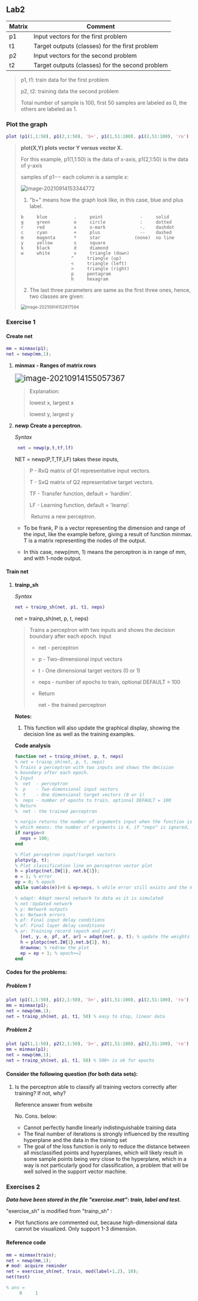 ## Lab2

| Matrix | Comment                                         |
| ------ | ----------------------------------------------- |
| p1     | Input vectors for the first problem             |
| t1     | Target outputs (classes) for the first problem  |
| p2     | Input vectors for the second problem            |
| t2     | Target outputs (classes) for the second problem |

>p1, t1: train data for the first problem
>
>p2, t2: training data the second problem
>
>Total number of sample is 100, first 50 samples are labeled as 0, the others are labeled as 1.

### Plot the graph

```matlab
plot (p1(1,1:50), p1(2,1:50), 'b+', p1(1,51:100), p1(2,51:100), 'ro')
```

>**plot(X,Y) plots vector Y versus vector X.**
>
>For this example, p1(1,1:50) is the data of x-axis, p1(2,1:50) is the data of y-axis
>
>samples of p1$--$ each column is a sample x:
>
><img src="..\..\images\image-20210914153344772.png" alt="image-20210914153344772"  />
>
>1. "b+" means how the graph look like, in this case, blue and plus label.
>
>```matrix
>b     blue          .     point              -     solid
>g     green         o     circle             :     dotted
>r     red           x     x-mark             -.    dashdot 
>c     cyan          +     plus               --    dashed   
>m     magenta       *     star             (none)  no line
>y     yellow        s     square
>k     black         d     diamond
>w     white         v     triangle (down)
>                    ^     triangle (up)
>                    <     triangle (left)
>                    >     triangle (right)
>                    p     pentagram
>                    h     hexagram
>```
>
>2. The last three parameters are same as the first three ones, hence, two classes are given:
>
><img src="..\..\images\image-20210914152917594.png" alt="image-20210914152917594" style="zoom:80%;" />



### Exercise 1

#### Create net

```matlab
mm = minmax(p1);
net = newp(mm,1);
```

1. **minmax - Ranges of matrix rows**

   <img src="..\..\images\image-20210914155057367.png" alt="image-20210914155057367" style="zoom: 150%;" />

   >Explanation:
   >
   >lowest x, 	largest x
   >
   >lowest y, 	largest y

2. **newp Create a perceptron.**

   *Syntax*

   ```matlab
    net = newp(p,t,tf,lf)
   ```

   NET = newp(P,T,TF,LF) takes these inputs,

   >P  - RxQ matrix of Q1 representative input vectors.
   >
   >T  - SxQ matrix of Q2 representative target vectors.
   >
   >TF - Transfer function, default = 'hardlim'.
   >
   >LF - Learning function, default = 'learnp'.
   >
   >​	Returns a new perceptron.

   + To be frank, P is a vector representing the dimension and range of the input, like the example before, giving a result of function minmax. T is a matrix representing the nodes of the output.

   + In this case, newp(mm, 1) means the perceptron is in range of mm, and with 1-node output.

#### Train net

1. **trainp_sh**

   *Syntax*

   ```matlab
   net = trainp_sh(net, p1, t1, neps)
   ```

   net = trainp_sh(net, p, t, neps)

   > Trains a perceptron with two inputs and shows the decision boundary after each epoch.
   > Input
   >
   > + net - perceptron
   >
   > + p - Two-dimensional input vectors
   >
   > + t - One dimensional target vectors (0 or 1)
   >
   > + neps - number of epochs to train, optional DEFAULT = 100
   >
   > + Return
   >
   >   net - the trained perceptron

   **Notes:**

   1. This function will also update the graphical display, showing the decision line as well as the training examples.

   **Code analysis**

   ```matlab
   function net = trainp_sh(net, p, t, neps)
   % net = trainp_sh(net, p, t, neps)
   % Trains a perceptron with two inputs and shows the decision
   % boundary after each epoch.
   % Input
   %  net  - perceptron
   %  p    - Two-dimensional input vectors
   %  t    - One dimensional target vectors (0 or 1)
   %  neps - number of epochs to train, optional DEFAULT = 100
   % Return
   %  net - the trained perceptron
   
   % nargin returns the number of arguments input when the function is called.
   % which means: the number of arguments is 4, if "neps" is ignored, the n it will be assigned to 100 by default.
   if nargin<4 
     neps = 100;
   end
   
   % Plot perceptron input/target vectors
   plotpv(p, t);
   % Plot classification line on perceptron vector plot
   h = plotpc(net.IW{1}, net.b{1});
   e = 1; % error
   ep = 0; % epoch
   while sum(abs(e))>0 & ep<neps, % while error still exists and the number of epochs not reached
   
   % adapt: Adapt neural network to data as it is simulated
   % net：Updated network
   % y: Network outputs
   % e: Network errors
   % pf: Final input delay conditions
   % af: Final layer delay conditions
   % ar: Training record (epoch and perf)
     [net, y, e, pf, af, ar] = adapt(net, p, t); % update the weights of the net and output prediction, error
     h = plotpc(net.IW{1},net.b{1}, h);
     drawnow; % redraw the plot
     ep = ep + 1; % epoch+=1
   end
   ```

#### Codes for the problems:

##### Problem 1

```matlab
plot (p1(1,1:50), p1(2,1:50), 'b+', p1(1,51:100), p1(2,51:100), 'ro')
mm = minmax(p1);
net = newp(mm,1);
net = trainp_sh(net, p1, t1, 50) % easy to stop, linear data
```

##### Problem 2

```matlab
plot (p2(1,1:50), p2(2,1:50), 'b+', p2(1,51:100), p2(2,51:100), 'ro')
mm = minmax(p1);
net = newp(mm,1);
net = trainp_sh(net, p1, t1, 50) % 500+ is ok for epochs
```

#### Consider the following question (for both data sets):  

1. Is the perceptron able to classify all training vectors correctly after training? If not, why?

   Reference answer from website

   No. Cons. below:

   + Cannot perfectly handle linearly indistinguishable training data
   + The final number of iterations is strongly influenced by the resulting hyperplane and the data in the training set
   + The goal of the loss function is only to reduce the distance between all misclassified points and hyperplanes, which will likely result in some sample points being very close to the hyperplane, which in a way is not particularly good for classification, a problem that will be well solved in the support vector machine.

### Exercises 2

***Data have been stored in the file "exercise.mat": train, label and test.***

"exercise_sh" is modified from "trainp_sh" :

+ Plot functions are commented out, because high-dimensional data cannot be visualized. Only support 1-3 dimension.

#### **Reference code**

```matlab
mm = minmax(train);
net = newp(mm,1);
# mod: acquire reminder
net = exercise_sh(net, train, mod(label+1,2), 10);
net(test)

% ans =
     0     1
```



